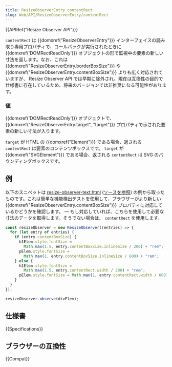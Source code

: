 ```yaml
---
title: ResizeObserverEntry.contentRect
slug: Web/API/ResizeObserverEntry/contentRect
---
```


{{APIRef("Resize Observer API")}}

`contentRect` は {{domxref("ResizeObserverEntry")}} インターフェイスの読み取り専用プロパティで、コールバックが実行されたときに {{domxref('DOMRectReadOnly')}} オブジェクトの形で監視中の要素の新しい寸法を返します。なお、これは {{domxref("ResizeObserverEntry.borderBoxSize")}} や {{domxref("ResizeObserverEntry.contentBoxSize")}} よりも広く対応されていますが、 Resize Observer API では早期に除外され、現在は互換性の目的で仕様書に存在しているため、将来のバージョンでは非推奨になる可能性があります。

### 値

{{domxref('DOMRectReadOnly')}} オブジェクトで、 {{domxref("ResizeObserverEntry.target", "target")}} プロパティで示された要素の新しい寸法が入ります。

`target` が HTML の {{domxref("Element")}} である場合、返される `contentRect` は要素のコンテンツボックスです。 `target` が {{domxref("SVGElement")}} である場合、返される `contentRect` は SVG のバウンディングボックスです。

## 例

以下のスニペットは [resize-observer-text.html](https://mdn.github.io/dom-examples/resize-observer/resize-observer-text.html) ([ソースを参照](https://github.com/mdn/dom-examples/blob/master/resize-observer/resize-observer-text.html)) の例から取ったものです。これは簡単な機能検出テストを使用して、ブラウザーがより新しい {{domxref("ResizeObserverEntry.contentBoxSize")}} プロパティに対応しているかどうかを確認します。 — もし対応していれば、こちらを使用して必要な寸法のデータを取得します。そうでない場合は、 `contentRect` を使用します。

```js
const resizeObserver = new ResizeObserver((entries) => {
  for (let entry of entries) {
    if (entry.contentBoxSize) {
      h1Elem.style.fontSize =
        Math.max(1.5, entry.contentBoxSize.inlineSize / 200) + "rem";
      pElem.style.fontSize =
        Math.max(1, entry.contentBoxSize.inlineSize / 600) + "rem";
    } else {
      h1Elem.style.fontSize =
        Math.max(1.5, entry.contentRect.width / 200) + "rem";
      pElem.style.fontSize = Math.max(1, entry.contentRect.width / 600) + "rem";
    }
  }
});

resizeObserver.observe(divElem);
```

## 仕様書

{{Specifications}}

## ブラウザーの互換性

{{Compat}}
